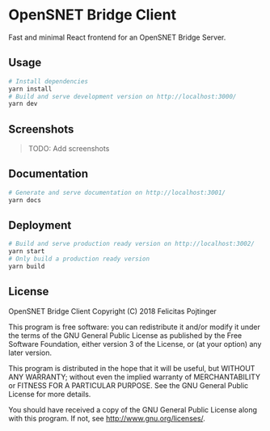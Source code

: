 # OpenSNET Bridge Client

Fast and minimal React frontend for an OpenSNET Bridge Server.

## Usage

```bash
# Install dependencies
yarn install
# Build and serve development version on http://localhost:3000/
yarn dev
```

## Screenshots

> TODO: Add screenshots

## Documentation

```bash
# Generate and serve documentation on http://localhost:3001/
yarn docs
```

## Deployment

```bash
# Build and serve production ready version on http://localhost:3002/
yarn start
# Only build a production ready version
yarn build
```

## License

OpenSNET Bridge Client Copyright (C) 2018 Felicitas Pojtinger

This program is free software: you can redistribute it and/or modify
it under the terms of the GNU General Public License as published by
the Free Software Foundation, either version 3 of the License, or
(at your option) any later version.

This program is distributed in the hope that it will be useful,
but WITHOUT ANY WARRANTY; without even the implied warranty of
MERCHANTABILITY or FITNESS FOR A PARTICULAR PURPOSE. See the
GNU General Public License for more details.

You should have received a copy of the GNU General Public License
along with this program. If not, see <http://www.gnu.org/licenses/>.
